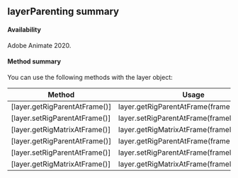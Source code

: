 ## layerParenting summary

#### Availability

Adobe Animate 2020.

#### Method summary

You can use the following methods with the layer object:

| **Method**                    | **Usage**                                     |
|-------------------------------|-----------------------------------------------|
| [layer.getRigParentAtFrame()] | layer.getRigParentAtFrame(frameIndex) 		|
| [layer.setRigParentAtFrame()] | layer.setRigParentAtFrame(frameIndex,layer)   |
| [layer.getRigMatrixAtFrame()] | layer.getRigMatrixAtFrame(frameIndex)   		|
| [layer.getRigParentAtFrame()] | layer.getRigParentAtFrame(frameIndex) 		|
| [layer.setRigParentAtFrame()] | layer.setRigParentAtFrame(frameIndex,layer) 		|
| [layer.getRigMatrixAtFrame()] | layer.getRigMatrixAtFrame(frameIndex) 		|

